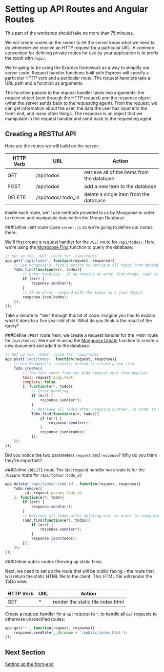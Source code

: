 # Setting up API Routes and Angular Routes
This part of the workshop should take no more than 75 minutes.

We will create routes on the server to let the server know what we need to do whenever we receive an HTTP request for a particular URL. A common convention for defining private routes for use by your application is to prefix the routh with `/api/`.

We're going to be using the Express framework as a way to simplify our server code. Request handler functions built with Express will specify a particular HTTP verb and a particular route. The request handlers take a URL path and a function as arguments. 

The function passed to the request handler takes two arguments: the request object (sent through the HTTP request) and the response object (what the server sends back to the requesting agent). From the request, we can get information about the user, the data the user has input into the front-end, and many other things. The response is an object that we manipulate in the request handler and send back to the requesting agent.

## Creating a RESTful API
Here are the routes we will build on the server:

|HTTP Verb| URL | Action  |
|---|---|---|
| GET  | /api/todos   | retrieve all of the items from the database  |
| POST |  /api/todos |  add a new item to the database |
| DELETE | /api/todos/:todo_id   |  delete a single item from the database |

Inside each route, we'll use methods provided to us by Mongoose in order to retrieve and manipulate data within the Mongo Database.

###Define `/GET` route
Open `server.js` as we're going to define our routes there.

We'll first create a request handler for the `/GET` route for `/api/todos/`. Here we're using the [Mongoose Find](http://mongoosejs.com/docs/queries.html) function to query the database:

```javascript
// Set up the `/GET` route for `/api/todos`
app.get('/api/todos', function(request, response){
	// Use Mongoose's .find() method to retrieve all todos from database
   	ToDo.find(function(err, todos){
      	// Error handling - if we receive an error from Mongo, send it back as a response. Nothing after res.send(err) will execute
       	if (err) {
         	response.send(err);
        }
       	// If no error, respond with the todos as a json object
        response.json(todos);
   	});
});
```

Take a minute to "talk" through this bit of code. Imagine you had to explain what it does to a five year old child. What do you think is the result of the query? 

###Define `/POST` route
Next, we create a request handler for the `/POST` route for `/api/todos/`. Here we're using the [Mongoose Create](http://mongoosejs.com/docs/models.html) function to create a new document and add it to the database.

```javascript
// Set up the `/POST` route for `/api/todos`
app.post('/api/todos', function(request, response){
  	// Use Mongoose's .create() method to create a new item. 
  	ToDo.create({
      	// The text comes from the AJAX request sent from Angular.
       	text: request.body.text,
        complete: false
   		}, function(err, todo){
        	// Error Handling
           	if (err) { 
             	response.send(err); 
        	}
         	// Retrieve all Todos after creating another, in order to repopulate the entire list on the page
            ToDo.find(function(err, todos){
               	if (err) {
                  	response.send(err);
                }
               	response.json(todos);
          	});
    });
});
 ```
 
Did you notice the two parameters `request` and `response`? Why do you think they're important?

###Define `/DELETE` route
The last request handler we create is for the `/DELETE` route for `/api/todos/:todo_id`

```javascript
app.delete('/api/todos/:todo_id', function(request, response){
	ToDo.remove({
   		_id: request.params.todo_id
    }, function(err, todo){
      	if (err) {
        	response.send(err);
      	}
      	// Retrieve all Todos after deleting one, in order to repopulate the entire list on the page
      	ToDo.find(function(err, todos){
        	if (err) {
          		response.send(err);
        	}
        	response.json(todos);
      	});
    });
});
```
###Define public routes (Serving up static files)

Next, we need to set up the route that will be public facing - the route that will return the static HTML file to the client. This HTML file will render the ToDo view.

|HTTP Verb| URL | Action  |
|---|---|---|
| GET  | * | render the static file index.html  |

Create a request handler for a `GET` request to `*`, to handle all `GET` requests to otherwise unspecified routes: 

```javascript
app.get('*', function(request, response){
    response.sendFile(__dirname + '/public/index.html');
});
```

## Next Section

[Setting up the front-end](./branch2.md)
